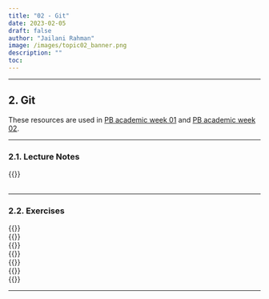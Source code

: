 ```yaml
---
title: "02 - Git"
date: 2023-02-05
draft: false
author: "Jailani Rahman"
image: /images/topic02_banner.png
description: ""
toc:
---
```


---

## 2. Git

These resources are used in <a href="/logs/weekly/week-02">PB academic week 01</a> and <a href="/logs/weekly/week-03">PB academic week 02</a>.

---

### 2.1. Lecture Notes
<div>{{<embed-pdf url="../resources/02a - Git.pdf">}}</div>

<br>

---

### 2.2. Exercises
<div>{{<embed-pdf url="../resources/02b - Git Exercise I.pdf">}}</div>
<div>{{<embed-pdf url="../resources/02c - Git Exercise II.pdf">}}</div>
<div>{{<embed-pdf url="../resources/02d - Git Exercise III.pdf">}}</div>
<div>{{<embed-pdf url="../resources/02e - Git Exercise IV.pdf">}}</div>
<div>{{<embed-pdf url="../resources/02f - Git Exercise V.pdf">}}</div>
<div>{{<embed-pdf url="../resources/02g - Git Exercise VI.pdf">}}</div>
<div>{{<embed-pdf url="../resources/02h - Git Exercise VII.pdf">}}</div>

---